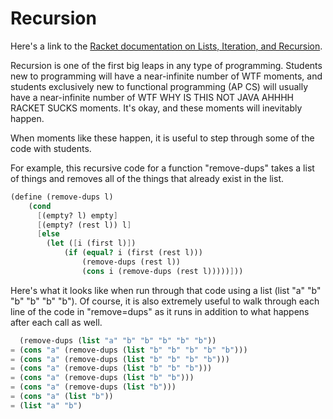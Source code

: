 # Recursion

Here's a link to the [Racket documentation on Lists, Iteration, and Recursion](https://docs.racket-lang.org/guide/Lists__Iteration__and_Recursion.html). 

Recursion is one of the first big leaps in any type of programming. Students new to programming will have a near-infinite number of WTF moments, and students exclusively new to functional programming (AP CS) will usually have a near-infinite number of WTF WHY IS THIS NOT JAVA AHHHH RACKET SUCKS moments. It's okay, and these moments will inevitably happen.

When moments like these happen, it is useful to step through some of the code with students. 

For example, this recursive code for a function "remove-dups" takes a list of things and removes all of the things that already exist in the list.

```scheme
(define (remove-dups l)
    (cond
      [(empty? l) empty]
      [(empty? (rest l)) l]
      [else
        (let ([i (first l)])
            (if (equal? i (first (rest l)))
                (remove-dups (rest l))
                (cons i (remove-dups (rest l)))))]))
```

Here's what it looks like when run through that code using a list (list "a" "b" "b" "b" "b" "b"). Of course, it is also extremely useful to walk through each line of the code in "remove=dups" as it runs in addition to what happens after each call as well. 

```scheme
  (remove-dups (list "a" "b" "b" "b" "b" "b"))
= (cons "a" (remove-dups (list "b" "b" "b" "b" "b")))
= (cons "a" (remove-dups (list "b" "b" "b" "b")))
= (cons "a" (remove-dups (list "b" "b" "b")))
= (cons "a" (remove-dups (list "b" "b")))
= (cons "a" (remove-dups (list "b")))
= (cons "a" (list "b"))
= (list "a" "b")
```
